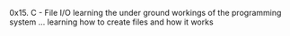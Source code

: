 0x15. C - File I/O
learning the under ground workings of the programming system ...
learning how to create files and how it works 

